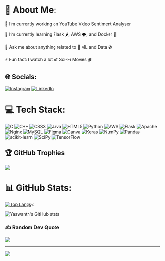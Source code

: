 # 💫 About Me:
🔭 I’m currently working on YouTube Video Sentiment Analyser<br><br>🌱 I’m currently learning Flask 🌶️, AWS 🌩️, and Docker 🐳<br><br>💬 Ask me about anything related to 🤖 ML and Data 💿<br><br>⚡ Fun fact: I watch a lot of Sci-Fi Movies 🎬


## 🌐 Socials:
[![Instagram](https://img.shields.io/badge/Instagram-%23E4405F.svg?logo=Instagram&logoColor=white)](https://instagram.com/s_1_n_t_h____) [![LinkedIn](https://img.shields.io/badge/LinkedIn-%230077B5.svg?logo=linkedin&logoColor=white)](https://linkedin.com/in/b-v-s-y) 

# 💻 Tech Stack:
![C](https://img.shields.io/badge/c-%2300599C.svg?style=for-the-badge&logo=c&logoColor=white) ![C++](https://img.shields.io/badge/c++-%2300599C.svg?style=for-the-badge&logo=c%2B%2B&logoColor=white) ![CSS3](https://img.shields.io/badge/css3-%231572B6.svg?style=for-the-badge&logo=css3&logoColor=white) ![Java](https://img.shields.io/badge/java-%23ED8B00.svg?style=for-the-badge&logo=java&logoColor=white) ![HTML5](https://img.shields.io/badge/html5-%23E34F26.svg?style=for-the-badge&logo=html5&logoColor=white) ![Python](https://img.shields.io/badge/python-3670A0?style=for-the-badge&logo=python&logoColor=ffdd54) ![AWS](https://img.shields.io/badge/AWS-%23FF9900.svg?style=for-the-badge&logo=amazon-aws&logoColor=white) ![Flask](https://img.shields.io/badge/flask-%23000.svg?style=for-the-badge&logo=flask&logoColor=white) ![Apache](https://img.shields.io/badge/apache-%23D42029.svg?style=for-the-badge&logo=apache&logoColor=white) ![Nginx](https://img.shields.io/badge/nginx-%23009639.svg?style=for-the-badge&logo=nginx&logoColor=white) ![MySQL](https://img.shields.io/badge/mysql-%2300f.svg?style=for-the-badge&logo=mysql&logoColor=white) 	![Figma](https://img.shields.io/badge/figma-%23F24E1E.svg?style=for-the-badge&logo=figma&logoColor=white) ![Canva](https://img.shields.io/badge/Canva-%2300C4CC.svg?style=for-the-badge&logo=Canva&logoColor=white) ![Keras](https://img.shields.io/badge/Keras-%23D00000.svg?style=for-the-badge&logo=Keras&logoColor=white) ![NumPy](https://img.shields.io/badge/numpy-%23013243.svg?style=for-the-badge&logo=numpy&logoColor=white) ![Pandas](https://img.shields.io/badge/pandas-%23150458.svg?style=for-the-badge&logo=pandas&logoColor=white) ![scikit-learn](https://img.shields.io/badge/scikit--learn-%23F7931E.svg?style=for-the-badge&logo=scikit-learn&logoColor=white) ![SciPy](https://img.shields.io/badge/SciPy-%230C55A5.svg?style=for-the-badge&logo=scipy&logoColor=%white) ![TensorFlow](https://img.shields.io/badge/TensorFlow-%23FF6F00.svg?style=for-the-badge&logo=TensorFlow&logoColor=white)

## 🏆 GitHub Trophies
![](https://github-profile-trophy.vercel.app/?username=s-1-n-t-h&theme=algolia&no-frame=false&no-bg=false&margin-w=4)

# 📊 GitHub Stats:
[![Top Langs](https://github-readme-stats.vercel.app/api/top-langs/?username=s-1-n-t-h&layout=compact)](https://github.com/s-1-n-t-h/github-readme-stats)<

![Yaswanth's GitHub stats](https://github-readme-stats.vercel.app/api?username=s-1-n-t-h&show_icons=true&theme=transparent&include_all_commits=true&count_private=true)<br/>

### ✍️ Random Dev Quote

![](https://quotes-github-readme.vercel.app/api?type=horizontal&theme=tokyonight)

---
[![](https://visitcount.itsvg.in/api?id=s-1-n-t-h&icon=4&color=0)](https://visitcount.itsvg.in)

<!-- Proudly created with GPRM ( https://gprm.itsvg.in ) -->
